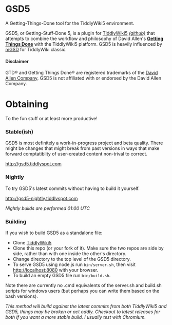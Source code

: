 # GSD5

A Getting-Things-Done tool for the TiddlyWiki5 environment.

GSD5, or Getting-Stuff-Done 5, is a plugin for [TiddlyWiki5](http://tiddlywiki.com) *[(github)](https://github.com/Jermolene/TiddlyWiki5/)* that attempts to combine the workflow and philosophy of David Allen's **[Getting Things Done](http://www.amazon.com/Getting-Things-Done-Stress-Free-Productivity/dp/0142000280/)** with the TiddlyWiki5 platform.  GSD5 is heavily influenced by [mGSD](http://mgsd.tiddlyspot.com/) for TiddlyWiki classic.

#### Disclaimer
GTD® and Getting Things Done® are registered trademarks of the [David Allen Company](http://www.davidco.com). GSD5 is not affiliated with or endorsed by the David Allen Company.

# Obtaining

To the fun stuff or at least more productive!

### Stable(ish)

GSD5 is most definitely a work-in-progress project and beta quality.  There might be changes that might break from past versions in ways that make forward comptatiblity of user-created content non-trival to correct.

http://gsd5.tiddlyspot.com

### Nightly

To try GSD5's latest commits without having to build it yourself.

http://gsd5-nightly.tiddlyspot.com

*Nightly builds are performed 01:00 UTC*

### Building

If you wish to build GSD5 as a standalone file:

- Clone [TiddlyWiki5](https://github.com/Jermolene/TiddlyWiki5/)
- Clone this repo (or your fork of it). Make sure the two repos are side by side, rather than with one inside the other's directory.
- Change directory to the top level of the GSD5 directory.
- To serve GSD5 using node.js run `bin/server.sh`, then visit <http://localhost:8080> with your browser.
- To build an empty GSD5 file run `bin/build.sh`.

Note there are currently no .cmd equivalents of the server.sh and build.sh scripts for windows users (but perhaps you can write them based on the bash versions).

*This method will build against the latest commits from both TiddlyWiki5 and GSD5, things may be broken or act oddly.  Checkout to latest releases for both if you want a more stable build.  I usually test with Chromium.*
